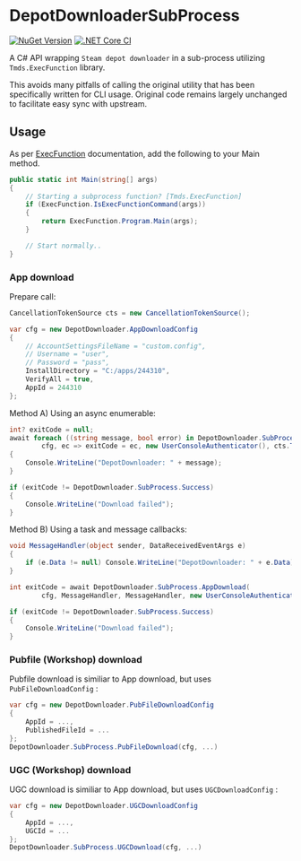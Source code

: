 DepotDownloaderSubProcess
===============
[![NuGet Version](https://img.shields.io/nuget/v/DepotDownloaderSubProcess)](https://www.nuget.org/packages/DepotDownloaderSubProcess)
[![.NET Core CI](https://github.com/Alienmario/DepotDownloaderSubProcess/actions/workflows/build.yml/badge.svg)](https://github.com/Alienmario/DepotDownloaderSubProcess/actions/workflows/build.yml)


A C# API wrapping `Steam depot downloader` in a sub-process utilizing `Tmds.ExecFunction` library.

This avoids many pitfalls of calling the original utility that has been specifically written for CLI usage.
Original code remains largely unchanged to facilitate easy sync with upstream.

## Usage

As per [ExecFunction](https://github.com/tmds/Tmds.ExecFunction) documentation, add the following to your Main method.
```c#
public static int Main(string[] args)
{
    // Starting a subprocess function? [Tmds.ExecFunction]
    if (ExecFunction.IsExecFunctionCommand(args))
    {
        return ExecFunction.Program.Main(args);
    }

    // Start normally..
}
```
### App download
Prepare call:
```c#
CancellationTokenSource cts = new CancellationTokenSource();

var cfg = new DepotDownloader.AppDownloadConfig
{
    // AccountSettingsFileName = "custom.config",
    // Username = "user",
    // Password = "pass",
    InstallDirectory = "C:/apps/244310",
    VerifyAll = true,
    AppId = 244310
};
```
Method A) Using an async enumerable:
```c#
int? exitCode = null;
await foreach ((string message, bool error) in DepotDownloader.SubProcess.AppDownload(
        cfg, ec => exitCode = ec, new UserConsoleAuthenticator(), cts.Token))
{
    Console.WriteLine("DepotDownloader: " + message);
}

if (exitCode != DepotDownloader.SubProcess.Success)
{
    Console.WriteLine("Download failed");
}
```
Method B) Using a task and message callbacks:
```c#
void MessageHandler(object sender, DataReceivedEventArgs e)
{
    if (e.Data != null) Console.WriteLine("DepotDownloader: " + e.Data);
}

int exitCode = await DepotDownloader.SubProcess.AppDownload(
        cfg, MessageHandler, MessageHandler, new UserConsoleAuthenticator(), cts.Token);

if (exitCode != DepotDownloader.SubProcess.Success)
{
    Console.WriteLine("Download failed");
}
```
### Pubfile (Workshop) download
Pubfile download is similiar to App download, but uses `PubFileDownloadConfig` :
```c#
var cfg = new DepotDownloader.PubFileDownloadConfig
{
    AppId = ...,
    PublishedFileId = ...
};
DepotDownloader.SubProcess.PubFileDownload(cfg, ...)
```

### UGC (Workshop) download
UGC download is similiar to App download, but uses `UGCDownloadConfig` :
```c#
var cfg = new DepotDownloader.UGCDownloadConfig
{
    AppId = ...,
    UGCId = ...
};
DepotDownloader.SubProcess.UGCDownload(cfg, ...)
```
